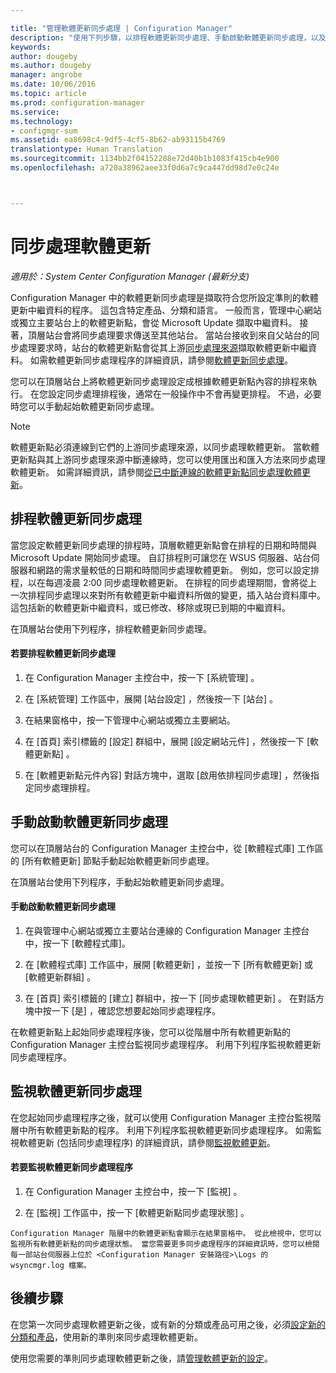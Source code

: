 ```yaml
---

title: "管理軟體更新同步處理 | Configuration Manager"
description: "使用下列步驟，以排程軟體更新同步處理、手動啟動軟體更新同步處理，以及監視軟體更新同步處理。"
keywords: 
author: dougeby
ms.author: dougeby
manager: angrobe
ms.date: 10/06/2016
ms.topic: article
ms.prod: configuration-manager
ms.service: 
ms.technology:
- configmgr-sum
ms.assetid: ea8698c4-9df5-4cf5-8b62-ab93115b4769
translationtype: Human Translation
ms.sourcegitcommit: 1134bb2f04152288e72d40b1b1083f415cb4e900
ms.openlocfilehash: a720a38962aee33f0d6a7c9ca447dd98d7e0c24e



---
```


#  <a name="a-namebkmksumsynca-synchronize-software-updates"></a><a name="BKMK_SUMSync"></a> 同步處理軟體更新

*適用於：System Center Configuration Manager (最新分支)*

 Configuration Manager 中的軟體更新同步處理是擷取符合您所設定準則的軟體更新中繼資料的程序。 這包含特定產品、分類和語言。 一般而言，管理中心網站或獨立主要站台上的軟體更新點，會從 Microsoft Update 擷取中繼資料。 接著，頂層站台會將同步處理要求傳送至其他站台。 當站台接收到來自父站台的同步處理要求時，站台的軟體更新點會從其上游[同步處理來源](../plan-design/plan-for-software-updates.md#BKMK_SyncSource)擷取軟體更新中繼資料。 如需軟體更新同步處理程序的詳細資訊，請參閱[軟體更新同步處理](../understand/software-updates-introduction.md#BKMK_Synchronization)。

您可以在頂層站台上將軟體更新同步處理設定成根據軟體更新點內容的排程來執行。 在您設定同步處理排程後，通常在一般操作中不會再變更排程。 不過，必要時您可以手動起始軟體更新同步處理。

  > [!NOTE]  
  >  軟體更新點必須連線到它們的上游同步處理來源，以同步處理軟體更新。 當軟體更新點與其上游同步處理來源中斷連線時，您可以使用匯出和匯入方法來同步處理軟體更新。 如需詳細資訊，請參閱[從已中斷連線的軟體更新點同步處理軟體更新](synchronize-software-updates-disconnected.md)。  

## <a name="schedule-software-updates-synchronization"></a>排程軟體更新同步處理
當您設定軟體更新同步處理的排程時，頂層軟體更新點會在排程的日期和時間與 Microsoft Update 開始同步處理。 自訂排程則可讓您在 WSUS 伺服器、站台伺服器和網路的需求量較低的日期和時間同步處理軟體更新。 例如，您可以設定排程，以在每週凌晨 2:00 同步處理軟體更新。 在排程的同步處理期間，會將從上一次排程同步處理以來對所有軟體更新中繼資料所做的變更，插入站台資料庫中。 這包括新的軟體更新中繼資料，或已修改、移除或現已到期的中繼資料。

在頂層站台使用下列程序，排程軟體更新同步處理。  

#### <a name="to-schedule-software-updates-synchronization"></a>若要排程軟體更新同步處理  

  1.  在 Configuration Manager 主控台中，按一下 [系統管理] 。  

  2.  在 [系統管理] 工作區中，展開 [站台設定] ，然後按一下 [站台] 。  

  3.  在結果窗格中，按一下管理中心網站或獨立主要網站。  

  4.  在 [首頁]  索引標籤的 [設定]  群組中，展開 [設定網站元件] ，然後按一下 [軟體更新點] 。  

  5.  在 [軟體更新點元件內容] 對話方塊中，選取 [啟用依排程同步處理] ，然後指定同步處理排程。  

## <a name="manually-start-software-updates-synchronization"></a>手動啟動軟體更新同步處理
您可以在頂層站台的 Configuration Manager 主控台中，從 [軟體程式庫] 工作區的 [所有軟體更新] 節點手動起始軟體更新同步處理。  

在頂層站台使用下列程序，手動起始軟體更新同步處理。  

#### <a name="to-manually-start-software-updates-synchronization"></a>手動啟動軟體更新同步處理  

  1.  在與管理中心網站或獨立主要站台連線的 Configuration Manager 主控台中，按一下 [軟體程式庫]。  

  2.  在 [軟體程式庫] 工作區中，展開 [軟體更新]  ，並按一下 [所有軟體更新]  或 [軟體更新群組] 。  

  3.  在 [首頁]  索引標籤的 [建立]  群組中，按一下 [同步處理軟體更新] 。 在對話方塊中按一下 [是]  ，確認您想要起始同步處理程序。  

   在軟體更新點上起始同步處理程序後，您可以從階層中所有軟體更新點的 Configuration Manager 主控台監視同步處理程序。 利用下列程序監視軟體更新同步處理程序。  


## <a name="monitor-software-updates-synchronization"></a>監視軟體更新同步處理
在您起始同步處理程序之後，就可以使用 Configuration Manager 主控台監視階層中所有軟體更新點的程序。 利用下列程序監視軟體更新同步處理程序。 如需監視軟體更新 (包括同步處理程序) 的詳細資訊，請參閱[監視軟體更新](../deploy-use/monitor-software-updates.md)。

#### <a name="to-monitor-the-software-updates-synchronization-process"></a>若要監視軟體更新同步處理程序  

  1.  在 Configuration Manager 主控台中，按一下 [監視] 。  

  2.  在 [監視]  工作區中，按一下 [軟體更新點同步處理狀態] 。  

    Configuration Manager 階層中的軟體更新點會顯示在結果窗格中。 從此檢視中，您可以監視所有軟體更新點的同步處理狀態。 當您需要更多同步處理程序的詳細資訊時，您可以檢閱每一部站台伺服器上位於 <Configuration Manager 安裝路徑>\Logs 的 wsyncmgr.log 檔案。  

## <a name="next-steps"></a>後續步驟
在您第一次同步處理軟體更新之後，或有新的分類或產品可用之後，必須[設定新的分類和產品](configure-classifications-and-products.md)，使用新的準則來同步處理軟體更新。

使用您需要的準則同步處理軟體更新之後，請[管理軟體更新的設定](manage-settings-for-software-updates.md)。  



<!--HONumber=Nov16_HO1-->


